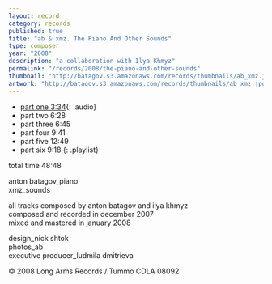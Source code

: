 ```yaml
---
layout: record
category: records
published: true
title: "ab & xmz. The Piano And Other Sounds"
type: composer
year: "2008"
description: "a collaboration with Ilya Khmyz"
permalink: "/records/2008/the-piano-and-other-sounds"
thumbnail: "http://batagov.s3.amazonaws.com/records/thumbnails/ab_xmz.jpg"
artwork: "http://batagov.s3.amazonaws.com/records/thumbnails/ab_xmz.jpg"
---
```


- [part one 3:34](http://batagov.s3.amazonaws.com/records/sounds/ab_xmz_part1.mp3){: .audio}
- part two 6:28
- part three 6:45
- part four 9:41
- part five 12:49
- part six 9:18
{: .playlist}

total time 48:48  

anton batagov_piano  
xmz_sounds  
  
all tracks composed by anton batagov and ilya khmyz  
composed and recorded in december 2007  
mixed and mastered in january 2008  
  
design_nick shtok  
photos_ab  
executive producer_ludmila dmitrieva  

© 2008 Long Arms Records / Tummo CDLA 08092